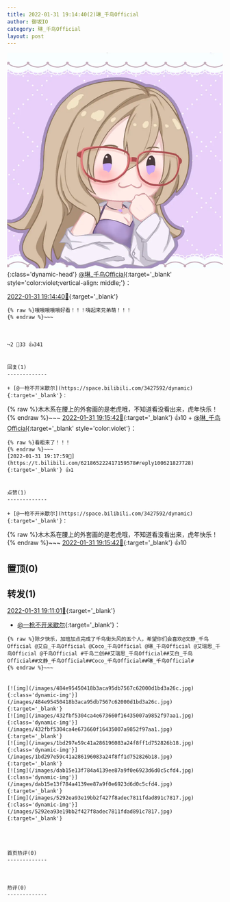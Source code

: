 ```yaml
---
title: 2022-01-31 19:14:40(2)琳_千鸟Official
author: 御坂IO
category: 琳_千鸟Official
layout: post
---
```


![img](/images/c0a88f85ebd0d056f37b114e0748e69556c8b488.jpg){:class='dynamic-head'}
[@琳_千鸟Official](https://space.bilibili.com/1620923329/dynamic){:target='_blank' style='color:violet;vertical-align: middle;'}：

[2022-01-31 19:14:40🔗](https://t.bilibili.com/621865222417159578){:target='_blank'}

~~~
{% raw %}哦哦哦哦哦好看！！！嗨起来兄弟萌！！！
{% endraw %}~~~



↪️2 💬33 👍341


回复(1)
-------------

+ [@一枪不开米歇尔](https://space.bilibili.com/3427592/dynamic){:target='_blank'}：
~~~
{% raw %}木木系在腰上的外套画的是老虎哦，不知道看没看出来，虎年快乐！
{% endraw %}~~~
[2022-01-31 19:15:42🔗](https://t.bilibili.com/621865222417159578#reply100621691600){:target='_blank'} 👍10
    + [@琳_千鸟Official](https://space.bilibili.com/1620923329/dynamic){:target='_blank' style='color:violet'}：
~~~
{% raw %}看粗来了！！！
{% endraw %}~~~
[2022-01-31 19:17:59🔗](https://t.bilibili.com/621865222417159578#reply100621827728){:target='_blank'} 👍1


点赞(1)
-------------

+ [@一枪不开米歇尔](https://space.bilibili.com/3427592/dynamic){:target='_blank'}：
~~~
{% raw %}木木系在腰上的外套画的是老虎哦，不知道看没看出来，虎年快乐！
{% endraw %}~~~
[2022-01-31 19:15:42🔗](https://t.bilibili.com/621865222417159578#reply100621691600){:target='_blank'} 👍10


置顶(0)
-------------



转发(1)
-------------

[2022-01-31 19:11:01🔗](https://t.bilibili.com/621864281819305973){:target='_blank'}
+ [@一枪不开米歇尔](https://space.bilibili.com/3427592/dynamic){:target='_blank'}：
~~~
{% raw %}除夕快乐，加班加点完成了千鸟街头风的五个人，希望你们会喜欢@文静_千鸟Official @艾白_千鸟Official @Coco_千鸟Official @琳_千鸟Official @艾瑞思_千鸟Official @千鸟Official #千鸟二创##艾瑞思_千鸟Official##艾白_千鸟Official##文静_千鸟Official##Coco_千鸟Official##琳_千鸟Official#
{% endraw %}~~~


[![img](/images/484e95450418b3aca95db7567c62000d1bd3a26c.jpg){:class='dynamic-img'}](/images/484e95450418b3aca95db7567c62000d1bd3a26c.jpg){:target='_blank'}
[![img](/images/432fbf5304ca4e673660f16435007a9852f97aa1.jpg){:class='dynamic-img'}](/images/432fbf5304ca4e673660f16435007a9852f97aa1.jpg){:target='_blank'}
[![img](/images/1bd297e59c41a286196083a24f8ff1d752826b18.jpg){:class='dynamic-img'}](/images/1bd297e59c41a286196083a24f8ff1d752826b18.jpg){:target='_blank'}
[![img](/images/dab15e13f784a4139ee87a9f0e6923d6d0c5cfd4.jpg){:class='dynamic-img'}](/images/dab15e13f784a4139ee87a9f0e6923d6d0c5cfd4.jpg){:target='_blank'}
[![img](/images/5292ea93e19bb2f427f8adec7811fdad891c7817.jpg){:class='dynamic-img'}](/images/5292ea93e19bb2f427f8adec7811fdad891c7817.jpg){:target='_blank'}




首页热评(0)
-------------



热评(0)
-------------



